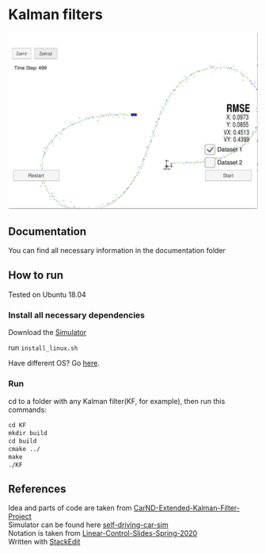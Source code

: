 # Kalman filters

![logo](media/logo.png)

## Documentation
You can find all necessary information in the documentation folder

## How to run 
Tested on Ubuntu 18.04

### Install all necessary dependencies
Download the [Simulator](https://github.com/udacity/self-driving-car-sim)

run `install_linux.sh`

Have different OS? Go [here](https://github.com/udacity/CarND-Extended-Kalman-Filter-Project).

### Run
cd to a folder with any Kalman filter(KF, for example), then run this commands:

```
cd KF
mkdir build
cd build
cmake ../
make
./KF
```

## References
Idea and parts of code are taken from [CarND-Extended-Kalman-Filter-Project](https://github.com/udacity/CarND-Extended-Kalman-Filter-Project) \
Simulator can be found here [self-driving-car-sim](https://github.com/udacity/self-driving-car-sim) \
Notation is taken from [Linear-Control-Slides-Spring-2020](https://github.com/SergeiSa/Linear-Control-Slides-Spring-2020) \
Written with [StackEdit](https://stackedit.io/)